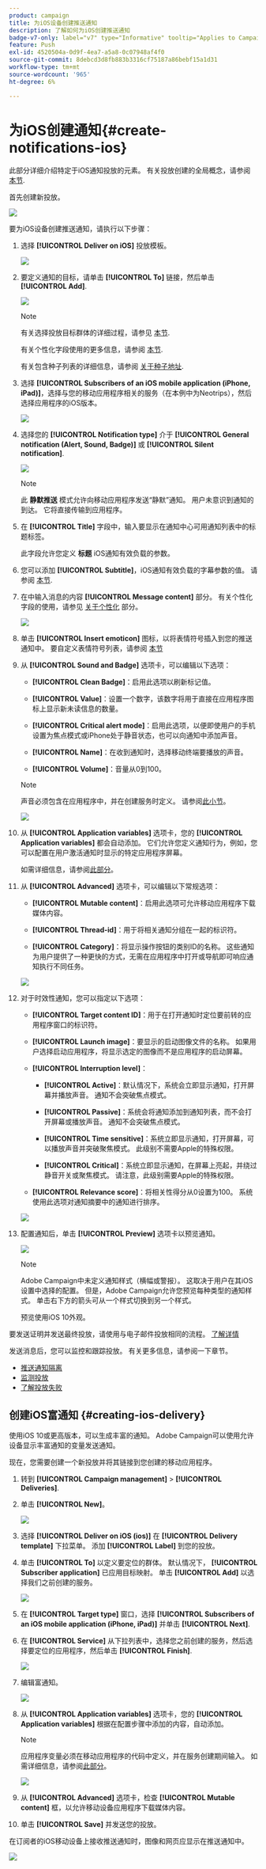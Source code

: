 ```yaml
---
product: campaign
title: 为iOS设备创建推送通知
description: 了解如何为iOS创建推送通知
badge-v7-only: label="v7" type="Informative" tooltip="Applies to Campaign Classic v7 only"
feature: Push
exl-id: 4520504a-0d9f-4ea7-a5a8-0c07948af4f0
source-git-commit: 8debcd3d8fb883b3316cf75187a86bebf15a1d31
workflow-type: tm+mt
source-wordcount: '965'
ht-degree: 6%

---
```


# 为iOS创建通知{#create-notifications-ios}



此部分详细介绍特定于iOS通知投放的元素。 有关投放创建的全局概念，请参阅 [本节](steps-about-delivery-creation-steps.md).

首先创建新投放。

![](assets/nmac_delivery_1.png)

要为iOS设备创建推送通知，请执行以下步骤：

1. 选择 **[!UICONTROL Deliver on iOS]** 投放模板。

   ![](assets/nmac_delivery_ios_1.png)

1. 要定义通知的目标，请单击 **[!UICONTROL To]** 链接，然后单击 **[!UICONTROL Add]**.

   ![](assets/nmac_delivery_ios_2.png)

   >[!NOTE]
   >
   >有关选择投放目标群体的详细过程，请参见 [本节](steps-defining-the-target-population.md).
   >
   >有关个性化字段使用的更多信息，请参阅 [本节](about-personalization.md).
   >
   >有关包含种子列表的详细信息，请参阅 [关于种子地址](about-seed-addresses.md).

1. 选择 **[!UICONTROL Subscribers of an iOS mobile application (iPhone, iPad)]**，选择与您的移动应用程序相关的服务（在本例中为Neotrips），然后选择应用程序的iOS版本。

   ![](assets/nmac_delivery_ios_3.png)

1. 选择您的 **[!UICONTROL Notification type]** 介于 **[!UICONTROL General notification (Alert, Sound, Badge)]** 或 **[!UICONTROL Silent notification]**.

   ![](assets/nmac_delivery_ios_4.png)

   >[!NOTE]
   >
   >此 **静默推送** 模式允许向移动应用程序发送“静默”通知。 用户未意识到通知的到达。 它将直接传输到应用程序。

1. 在 **[!UICONTROL Title]** 字段中，输入要显示在通知中心可用通知列表中的标题标签。

   此字段允许您定义 **标题** iOS通知有效负载的参数。

1. 您可以添加 **[!UICONTROL Subtitle]**，iOS通知有效负载的字幕参数的值。 请参阅 [本节](configuring-the-mobile-application.md).

1. 在中输入消息的内容 **[!UICONTROL Message content]** 部分。 有关个性化字段的使用，请参见 [关于个性化](about-personalization.md) 部分。

   ![](assets/nmac_delivery_ios_5.png)

1. 单击 **[!UICONTROL Insert emoticon]** 图标，以将表情符号插入到您的推送通知中。 要自定义表情符号列表，请参阅 [本节](customizing-emoticon-list.md)

1. 从 **[!UICONTROL Sound and Badge]** 选项卡，可以编辑以下选项：

   * **[!UICONTROL Clean Badge]**：启用此选项以刷新标记值。

   * **[!UICONTROL Value]**：设置一个数字，该数字将用于直接在应用程序图标上显示新未读信息的数量。

   * **[!UICONTROL Critical alert mode]**：启用此选项，以便即使用户的手机设置为焦点模式或iPhone处于静音状态，也可以向通知中添加声音。

   * **[!UICONTROL Name]**：在收到通知时，选择移动终端要播放的声音。

   * **[!UICONTROL Volume]**：音量从0到100。
   >[!NOTE]
   >
   >声音必须包含在应用程序中，并在创建服务时定义。 请参阅[此小节](configuring-the-mobile-application.md#configuring-external-account-ios)。

   ![](assets/nmac_delivery_ios_6.png)

1. 从 **[!UICONTROL Application variables]** 选项卡，您的 **[!UICONTROL Application variables]** 都会自动添加。 它们允许您定义通知行为，例如，您可以配置在用户激活通知时显示的特定应用程序屏幕。

   如需详细信息，请参阅[此部分](configuring-the-mobile-application.md)。

1. 从 **[!UICONTROL Advanced]** 选项卡，可以编辑以下常规选项：

   * **[!UICONTROL Mutable content]**：启用此选项可允许移动应用程序下载媒体内容。

   * **[!UICONTROL Thread-id]**：用于将相关通知分组在一起的标识符。

   * **[!UICONTROL Category]**：将显示操作按钮的类别ID的名称。 这些通知为用户提供了一种更快的方式，无需在应用程序中打开或导航即可响应通知执行不同任务。

   ![](assets/nmac_delivery_ios_7.png)

1. 对于时效性通知，您可以指定以下选项：

   * **[!UICONTROL Target content ID]**：用于在打开通知时定位要前转的应用程序窗口的标识符。

   * **[!UICONTROL Launch image]**：要显示的启动图像文件的名称。 如果用户选择启动应用程序，将显示选定的图像而不是应用程序的启动屏幕。

   * **[!UICONTROL Interruption level]**：

      * **[!UICONTROL Active]**：默认情况下，系统会立即显示通知，打开屏幕并播放声音。 通知不会突破焦点模式。

      * **[!UICONTROL Passive]**：系统会将通知添加到通知列表，而不会打开屏幕或播放声音。 通知不会突破焦点模式。

      * **[!UICONTROL Time sensitive]**：系统立即显示通知，打开屏幕，可以播放声音并突破聚焦模式。 此级别不需要Apple的特殊权限。

      * **[!UICONTROL Critical]**：系统立即显示通知，在屏幕上亮起，并绕过静音开关或聚焦模式。 请注意，此级别需要Apple的特殊权限。
   * **[!UICONTROL Relevance score]**：将相关性得分从0设置为100。 系统使用此选项对通知摘要中的通知进行排序。

   ![](assets/nmac_delivery_ios_8.png)

1. 配置通知后，单击 **[!UICONTROL Preview]** 选项卡以预览通知。

   ![](assets/nmac_intro_2.png)

   >[!NOTE]
   >
   >Adobe Campaign中未定义通知样式（横幅或警报）。 这取决于用户在其iOS设置中选择的配置。 但是，Adobe Campaign允许您预览每种类型的通知样式。 单击右下方的箭头可从一个样式切换到另一个样式。
   >
   >预览使用iOS 10外观。

要发送证明并发送最终投放，请使用与电子邮件投放相同的流程。 [了解详情](steps-validating-the-delivery.md)

发送消息后，您可以监控和跟踪投放。 有关更多信息，请参阅一下章节。

* [推送通知隔离](understanding-quarantine-management.md#push-notification-quarantines)
* [监测投放](about-delivery-monitoring.md)
* [了解投放失败](understanding-delivery-failures.md)

## 创建iOS富通知 {#creating-ios-delivery}

使用iOS 10或更高版本，可以生成丰富的通知。 Adobe Campaign可以使用允许设备显示丰富通知的变量发送通知。

现在，您需要创建一个新投放并将其链接到您创建的移动应用程序。

1. 转到 **[!UICONTROL Campaign management]** > **[!UICONTROL Deliveries]**.

1. 单击 **[!UICONTROL New]**。

   ![](assets/nmac_android_3.png)

1. 选择 **[!UICONTROL Deliver on iOS (ios)]** 在 **[!UICONTROL Delivery template]** 下拉菜单。 添加 **[!UICONTROL Label]** 到您的投放。

1. 单击 **[!UICONTROL To]** 以定义要定位的群体。 默认情况下， **[!UICONTROL Subscriber application]** 已应用目标映射。 单击 **[!UICONTROL Add]** 以选择我们之前创建的服务。

   ![](assets/nmac_ios_9.png)

1. 在 **[!UICONTROL Target type]** 窗口，选择 **[!UICONTROL Subscribers of an iOS mobile application (iPhone, iPad)]** 并单击 **[!UICONTROL Next]**.

1. 在 **[!UICONTROL Service]** 从下拉列表中，选择您之前创建的服务，然后选择要定位的应用程序，然后单击 **[!UICONTROL Finish]**.

   ![](assets/nmac_ios_6.png)

1. 编辑富通知。

   ![](assets/nmac_ios_7.png)

1. 从 **[!UICONTROL Application variables]** 选项卡，您的 **[!UICONTROL Application variables]** 根据在配置步骤中添加的内容，自动添加。

   >[!NOTE]
   >
   >应用程序变量必须在移动应用程序的代码中定义，并在服务创建期间输入。 如需详细信息，请参阅[此部分](configuring-the-mobile-application.md)。

   ![](assets/nmac_ios_10.png)

1. 从 **[!UICONTROL Advanced]** 选项卡，检查 **[!UICONTROL Mutable content]** 框，以允许移动设备应用程序下载媒体内容。

1. 单击 **[!UICONTROL Save]** 并发送您的投放。

在订阅者的iOS移动设备上接收推送通知时，图像和网页应显示在推送通知中。

![](assets/nmac_ios_8.png)




